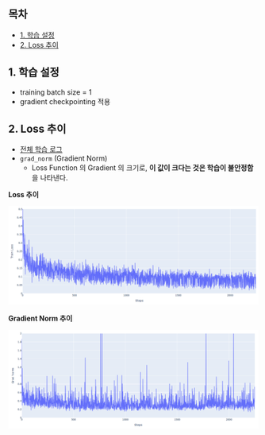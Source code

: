 ## 목차

* [1. 학습 설정](#1-학습-설정)
* [2. Loss 추이](#2-loss-추이)

## 1. 학습 설정

* training batch size = 1
* gradient checkpointing 적용

## 2. Loss 추이

* [전체 학습 로그](log_train_final_sft.txt)
* ```grad_norm``` (Gradient Norm)
  * Loss Function 의 Gradient 의 크기로, **이 값이 크다는 것은 학습이 불안정함** 을 나타낸다.

**Loss 추이**

![image](../../../images/250312_10.PNG)

**Gradient Norm 추이**

![image](../../../images/250312_11.PNG)